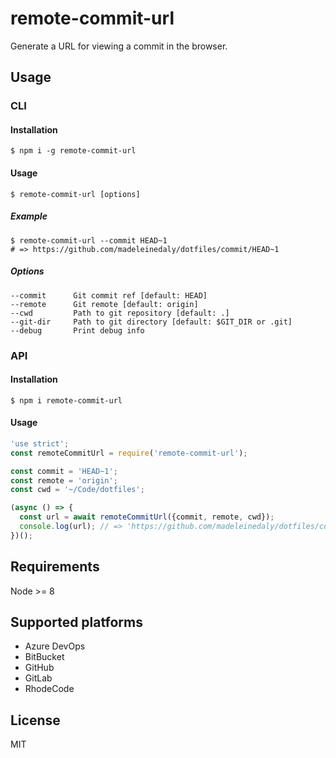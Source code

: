 # remote-commit-url

Generate a URL for viewing a commit in the browser.

## Usage

### CLI

#### Installation

``` shell
$ npm i -g remote-commit-url
```

#### Usage

``` shell
$ remote-commit-url [options]
```

##### Example

``` shell
$ remote-commit-url --commit HEAD~1
# => https://github.com/madeleinedaly/dotfiles/commit/HEAD~1
```

##### Options

``` shell
--commit      Git commit ref [default: HEAD]
--remote      Git remote [default: origin]
--cwd         Path to git repository [default: .]
--git-dir     Path to git directory [default: $GIT_DIR or .git]
--debug       Print debug info
```

### API

#### Installation

``` shell
$ npm i remote-commit-url
```

#### Usage

``` js
'use strict';
const remoteCommitUrl = require('remote-commit-url');

const commit = 'HEAD~1';
const remote = 'origin';
const cwd = '~/Code/dotfiles';

(async () => {
  const url = await remoteCommitUrl({commit, remote, cwd});
  console.log(url); // => 'https://github.com/madeleinedaly/dotfiles/commit/HEAD~1'
})();
```

## Requirements

Node >= 8

## Supported platforms
* Azure DevOps
* BitBucket
* GitHub
* GitLab
* RhodeCode

## License

MIT
